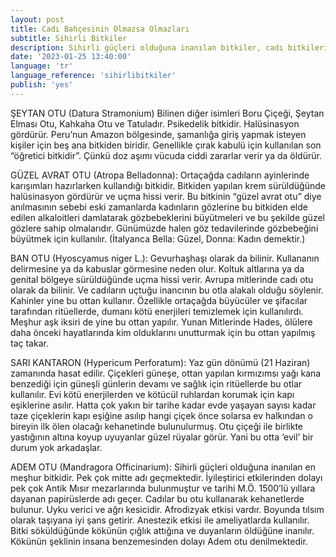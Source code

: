```yaml
---
layout: post
title: Cadı Bahçesinin Olmazsa Olmazları
subtitle: Sihirli Bitkiler
description: Sihirli güçleri olduğuna inanılan bitkiler, cadı bitkileri
date: '2023-01-25 13:40:00'
language: 'tr'
language_reference: 'sihirlibitkiler'
publish: 'yes'
---
```

ŞEYTAN OTU (Datura Stramonium)
Bilinen diğer isimleri Boru Çiçeği, Şeytan Elması Otu, Kahkaha Otu ve Tatuladır.
Psikedelik bitkidir. Halüsinasyon gördürür.
Peru’nun Amazon bölgesinde, şamanlığa giriş yapmak isteyen kişiler için beş ana bitkiden biridir. Genellikle çırak kabulü için kullanılan son “öğretici bitkidir”. Çünkü doz aşımı vücuda ciddi zararlar verir ya da öldürür.

GÜZEL AVRAT OTU (Atropa Belladonna):
Ortaçağda cadıların ayinlerinde karışımları hazırlarken kullandığı bitkidir. Bitkiden yapılan krem sürüldüğünde halüsinasyon gördürür ve uçma hissi verir.
Bu bitkinin “güzel avrat otu” diye anılmasının sebebi eski zamanlarda kadınların gözlerine bu bitkiden elde edilen alkaloitleri damlatarak gözbebeklerini büyütmeleri ve bu şekilde güzel gözlere sahip olmalarıdır. Günümüzde halen göz tedavilerinde gözbebeğini büyütmek için kullanılır. (İtalyanca Bella: Güzel, Donna: Kadın demektir.)

BAN OTU (Hyoscyamus niger L.):
Gevurhaşhaşı olarak da bilinir.
Kullananın delirmesine ya da kabuslar görmesine neden olur. Koltuk altlarına ya da genital bölgeye sürüldüğünde uçma hissi verir. Avrupa mitlerinde cadı otu olarak da bilinir. Ve cadıların uçtuğu inancının bu otla alakalı olduğu söylenir. Kahinler yine bu ottan kullanır. Özellikle ortaçağda büyücüler ve şifacılar tarafından ritüellerde, dumanı kötü enerjileri temizlemek için kullanılırdı. Meşhur aşk iksiri de yine bu ottan yapılır.
Yunan Mitlerinde Hades, ölülere daha önceki hayatlarında kim olduklarını unutturmak için bu  ottan yapılmış taç takar.

SARI KANTARON (Hypericum Perforatum):
Yaz gün dönümü (21 Haziran) zamanında hasat edilir. Çiçekleri güneşe, ottan yapılan kırmızımsı yağı kana benzediği için güneşli günlerin devamı ve sağlık için ritüellerde bu otlar kullanılır.
Evi kötü enerjilerden ve kötücül ruhlardan korumak için kapı eşiklerine asılır. Hatta çok yakın bir tarihe kadar evde yaşayan sayısı kadar taze çiçeklerin kapı eşiğine asılıp hangi çiçek önce solarsa ev halkından o bireyin ilk ölen olacağı kehanetinde bulunulurmuş.
Otu çiçeği ile birlikte yastığının altına koyup uyuyanlar güzel rüyalar görür.
Yani bu otta ‘evil’ bir durum yok arkadaşlar.

ADEM OTU (Mandragora Officinarium):
Sihirli güçleri olduğuna inanılan en meşhur bitkidir. Pek çok mitte adı geçmektedir. İyileştirici etkilerinden dolayı pek çok Antik Mısır mezarlarında bulunmuştur ve tarihi M.Ö. 1500’lü yıllara dayanan papirüslerde adı geçer.
Cadılar bu otu kullanarak kehanetlerde bulunur.
Uyku verici ve ağrı kesicidir. Afrodizyak etkisi vardır. Boyunda tılsım olarak taşıyana iyi şans getirir. Anestezik etkisi ile ameliyatlarda kullanılır.
Bitki söküldüğünde kökünün çığlık attığına ve duyanların öldüğüne inanılır. Kökünün şeklinin insana benzemesinden dolayı Adem otu denilmektedir.
